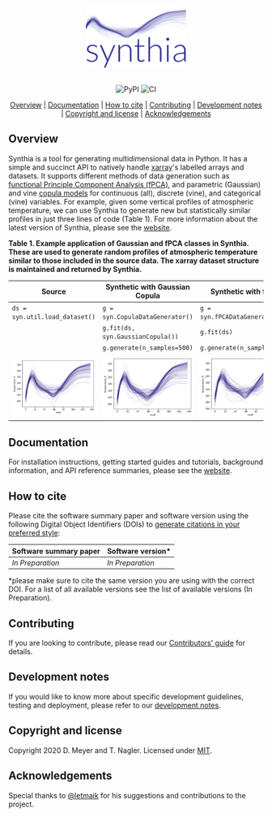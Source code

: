 <div align="center">
  <img src="assets/img/logo.png" alt="synthia" height="120"><br><br>

  ![PyPI](https://img.shields.io/pypi/v/synthia) ![CI](https://github.com/dmey/synthia/workflows/CI/badge.svg)

  [Overview](#overview) | [Documentation](#documentation) | [How to cite](#how-to-cite) | [Contributing](#contributing) | [Development notes](#development-notes) | [Copyright and license](#copyright-and-license) | [Acknowledgements](#acknowledgements)
</div>

## Overview

Synthia is a tool for generating multidimensional data in Python. It has a simple and succinct API to natively handle [xarray](https://xarray.pydata.org)'s labelled arrays and datasets. It supports different methods of data generation such as [functional Principle Component Analysis (fPCA)](https://dmey.github.io/synthia/fpca.html), and parametric (Gaussian) and vine [copula models](https://dmey.github.io/synthia/copula.html) for continuous (all), discrete (vine), and categorical (vine) variables. For example, given some vertical profiles of atmospheric temperature, we can use Synthia to generate new but statistically similar profiles in just three lines of code (Table 1). For more information about the latest version of Synthia, please see the [website](https://dmey.github.io/synthia).

**Table 1. Example application of Gaussian and fPCA classes in Synthia. These are used to generate random profiles of atmospheric temperature similar to those included in the source data. The xarray dataset structure is maintained and returned by Synthia.**

| Source                                       | Synthetic with Gaussian Copula                           | Synthetic with fPCA                              |
| -------------------------------------------- | -------------------------------------------------------- | ------------------------------------------------ |
| `ds = syn.util.load_dataset()`               | `g = syn.CopulaDataGenerator()`                          | `g = syn.fPCADataGenerator()`                    |
|                                              | `g.fit(ds, syn.GaussianCopula())`                        | `g.fit(ds)`                                      |
|                                              | `g.generate(n_samples=500)`                              | `g.generate(n_samples=500)`                      |
|                                              |                                                          |                                                  |
| ![Source](./assets/img/temperature_true.png) | ![Gaussian](./assets/img/temperature_synth_gaussian.png) | ![fPCA](./assets/img/temperature_synth_fPCA.png) |


## Documentation

For installation instructions, getting started guides and tutorials, background information, and API reference summaries, please see the [website](https://dmey.github.io/synthia).


## How to cite

Please cite the software summary paper and software version using the following Digital Object Identifiers (DOIs) to [generate citations in your preferred style](https://citation.crosscite.org/):

| Software summary paper | Software version* |
| ---------------------- | ----------------- |
| *In Preparation*       | *In Preparation*  |

*please make sure to cite the same version you are using with the correct DOI. For a list of all available versions see the list of available versions (In Preparation).


## Contributing

If you are looking to contribute, please read our [Contributors' guide](CONTRIBUTING.md) for details.


## Development notes

If you would like to know more about specific development guidelines, testing and deployment, please refer to our [development notes](DEVELOP.md).


## Copyright and license

Copyright 2020 D. Meyer and T. Nagler. Licensed under [MIT](LICENSE.txt).


## Acknowledgements

Special thanks to [@letmaik](https://github.com/letmaik) for his suggestions and contributions to the project.
